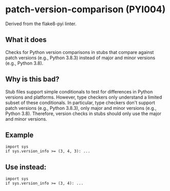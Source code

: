 # patch-version-comparison (PYI004)
Derived from the flake8-pyi linter.
## What it does
Checks for Python version comparisons in stubs that compare against patch
versions (e.g., Python 3.8.3) instead of major and minor versions (e.g.,
Python 3.8).
## Why is this bad?
Stub files support simple conditionals to test for differences in Python
versions and platforms. However, type checkers only understand a limited
subset of these conditionals. In particular, type checkers don't support
patch versions (e.g., Python 3.8.3), only major and minor versions (e.g.,
Python 3.8). Therefore, version checks in stubs should only use the major
and minor versions.
## Example
```
import sys
if sys.version_info >= (3, 4, 3): ...
```
## Use instead:
```
import sys
if sys.version_info >= (3, 4): ...
```